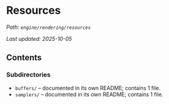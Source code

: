# Resources

_Path: `engine/rendering/resources`_

_Last updated: 2025-10-05_


## Contents

### Subdirectories

- `buffers/` – documented in its own README; contains 1 file.
- `samplers/` – documented in its own README; contains 1 file.
